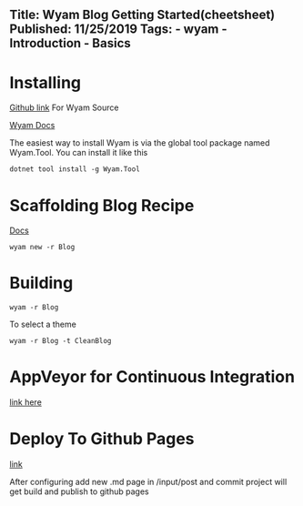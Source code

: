 Title: Wyam Blog Getting Started(cheetsheet)
Published: 11/25/2019
Tags:
    - wyam
    - Introduction
    - Basics
---


Installing
============
[Github link](https://github.com/Wyamio/Wyam) For Wyam Source

[Wyam Docs](https://wyam.io/docs/usage/obtaining) 

The easiest way to install Wyam is via the global tool package named Wyam.Tool. You can install it like this

```shell
dotnet tool install -g Wyam.Tool
```

Scaffolding Blog Recipe
========================
[Docs](https://wyam.io/recipes/blog/overview)

```shell
wyam new -r Blog
```

Building
=========
```shell
wyam -r Blog
```
To select a theme
```shell
wyam -r Blog -t CleanBlog
```

AppVeyor for Continuous Integration
=====================================
[link here](https://wyam.io/docs/deployment/appveyor)

Deploy To Github Pages
========================
[link](https://help.github.com/en/github/working-with-github-pages/creating-a-github-pages-site)

After configuring add new .md page in /input/post and commit project will get build and publish to github pages